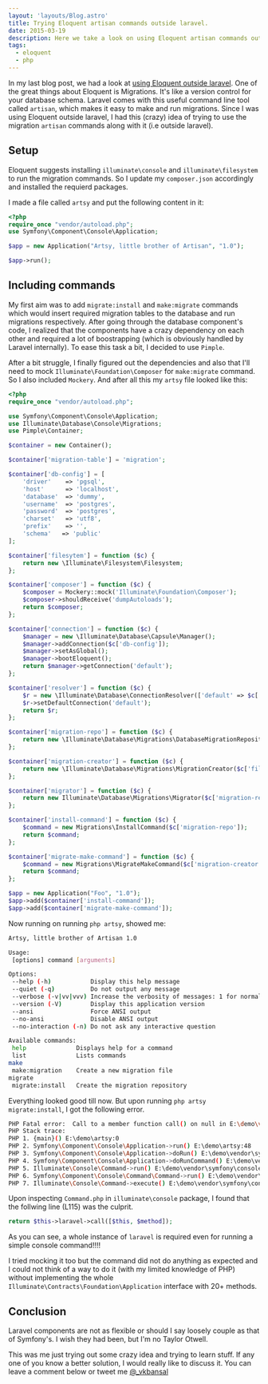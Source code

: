 ```yaml
---
layout: 'layouts/Blog.astro'
title: Trying Eloquent artisan commands outside laravel.
date: 2015-03-19
description: Here we take a look on using Eloquent artisan commands outside laravel.
tags:
  - eloquent
  - php
---
```


In my last blog post, we had a look at [using Eloquent outside laravel](/blog/using-eloquent-outside-laravel). One of the great things about Eloquent is Migrations. It's like a version control for your database schema. Laravel comes with this useful command line tool called `artisan`, which makes it easy to make and run migrations. Since I was using Eloquent outside laravel, I had this (crazy) idea of trying to use the migration `artisan` commands along with it (i.e outside laravel).

## Setup

Eloquent suggests installing `illuminate\console` and `illuminate\filesystem` to run the migration commands. So I update my `composer.json` accordingly and installed the requierd packages.

I made a file called `artsy` and put the following content in it:

```php
<?php
require_once "vendor/autoload.php";
use Symfony\Component\Console\Application;

$app = new Application("Artsy, little brother of Artisan", "1.0");

$app->run();
```

## Including commands

My first aim was to add `migrate:install` and `make:migrate` commands which would insert required migration tables to the database and run migrations respectively. After going through the database component's code, I realized that the components have a crazy dependency on each other and required a lot of boostrapping (which is obviously handled by Laravel internally). To ease this task a bit, I decided to use `Pimple`.

After a bit struggle, I finally figured out the dependencies and also that I'll need to mock `Illuminate\Foundation\Composer` for `make:migrate` command. So I also included `Mockery`. And after all this my `artsy` file looked like this:

```php
<?php
require_once "vendor/autoload.php";

use Symfony\Component\Console\Application;
use Illuminate\Database\Console\Migrations;
use Pimple\Container;

$container = new Container();

$container['migration-table'] = 'migration';

$container['db-config'] = [
    'driver'    => 'pgsql',
    'host'      => 'localhost',
    'database'  => 'dummy',
    'username'  => 'postgres',
    'password'  => 'postgres',
    'charset'   => 'utf8',
    'prefix'    => '',
    'schema'   => 'public'
];

$container['filesytem'] = function ($c) {
    return new \Illuminate\Filesystem\Filesystem;
};

$container['composer'] = function ($c) {
    $composer = Mockery::mock('Illuminate\Foundation\Composer');
    $composer->shouldReceive('dumpAutoloads');
    return $composer;
};

$container['connection'] = function ($c) {
    $manager = new \Illuminate\Database\Capsule\Manager();
    $manager->addConnection($c['db-config']);
    $manager->setAsGlobal();
    $manager->bootEloquent();
    return $manager->getConnection('default');
};

$container['resolver'] = function ($c) {
    $r = new \Illuminate\Database\ConnectionResolver(['default' => $c['connection']]);
    $r->setDefaultConnection('default');
    return $r;
};

$container['migration-repo'] = function ($c) {
    return new \Illuminate\Database\Migrations\DatabaseMigrationRepository($c['resolver'], $c['migration-table']);
};

$container['migration-creator'] = function ($c) {
    return new \Illuminate\Database\Migrations\MigrationCreator($c['filesytem']);
};

$container['migrator'] = function ($c) {
    return new Illuminate\Database\Migrations\Migrator($c['migration-repo'], $c['resolver'], $c['filesytem']);
};

$container['install-command'] = function ($c) {
    $command = new Migrations\InstallCommand($c['migration-repo']);
    return $command;
};

$container['migrate-make-command'] = function ($c) {
    $command = new Migrations\MigrateMakeCommand($c['migration-creator'], $c['composer']);
    return $command;
};

$app = new Application("Foo", "1.0");
$app->add($container['install-command']);
$app->add($container['migrate-make-command']);

```

Now running on running `php artsy`, showed me:

```bash
Artsy, little brother of Artisan 1.0

Usage:
 [options] command [arguments]

Options:
 --help (-h)           Display this help message
 --quiet (-q)          Do not output any message
 --verbose (-v|vv|vvv) Increase the verbosity of messages: 1 for normal output, 2 for more verbose output and 3 for debug
 --version (-V)        Display this application version
 --ansi                Force ANSI output
 --no-ansi             Disable ANSI output
 --no-interaction (-n) Do not ask any interactive question

Available commands:
 help              Displays help for a command
 list              Lists commands
make
 make:migration    Create a new migration file
migrate
 migrate:install   Create the migration repository
```

Everything looked good till now. But upon running `php artsy migrate:install`, I got the following error.

```bash
PHP Fatal error:  Call to a member function call() on null in E:\demo\vendor\illuminate\console\Command.php on line 115
PHP Stack trace:
PHP 1. {main}() E:\demo\artsy:0
PHP 2. Symfony\Component\Console\Application->run() E:\demo\artsy:48
PHP 3. Symfony\Component\Console\Application->doRun() E:\demo\vendor\symfony\console\Symfony\Component\Console\Application.php:126
PHP 4. Symfony\Component\Console\Application->doRunCommand() E:\demo\vendor\symfony\console\Symfony\Component\Console\Application.php:195
PHP 5. Illuminate\Console\Command->run() E:\demo\vendor\symfony\console\Symfony\Component\Console\Application.php:874
PHP 6. Symfony\Component\Console\Command\Command->run() E:\demo\vendor\illuminate\console\Command.php:101
PHP 7. Illuminate\Console\Command->execute() E:\demo\vendor\symfony\console\Symfony\Component\Console\Command\Command.php:253
```

Upon inspecting `Command.php` in `illuminate\console` package, I found that the follwing line (L115) was the culprit.

```php
return $this->laravel->call([$this, $method]);
```

As you can see, a whole instance of `laravel` is required even for running a simple console command!!!!

I tried mocking it too but the command did not do anything as expected and I could not think of a way to do it (with my limited knowledge of PHP) without implementing the whole `Illuminate\Contracts\Foundation\Application` interface with 20+ methods.

## Conclusion

Laravel components are not as flexible or should I say loosely couple as that of Symfony's. I wish they had been, but I'm no Taylor Otwell.

This was me just trying out some crazy idea and trying to learn stuff. If any one of you know a better solution, I would really like to discuss it. You can leave a comment below or tweet me [@\_vkbansal](https://twitter.com/_vkbansal)

